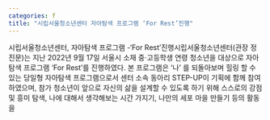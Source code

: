 ```yaml
---
categories: f
title: "시립서울청소년센터 자아탐색 프로그램 ‘For Rest’진행"
---
```

시립서울청소년센터, 자아탐색 프로그램 -‘For Rest’진행시립서울청소년센터(관장 정진문)는 지난 2022년 9월 17일 서울시 소재 중·고등학생 연령 청소년을 대상으로 자아탐색 프로그램 ‘For Rest’를 진행하였다. 본 프로그램은 ‘나’ 를 되돌아보며 힐링 할 수 있는 당일형 자아탐색 프로그램으로서 센터 소속 동아리 STEP-UP이 기획에 함께 참여하였으며, 참가 청소년이 앞으로 자신의 삶을 설계할 수 있도록 하기 위해 스스로의 강점 및 흥미 탐색, 나에 대해서 생각해보는 시간 가지기, 나만의 세포 마을 만들기 등의 활동을